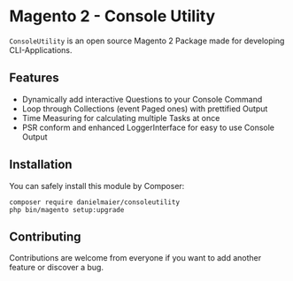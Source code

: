 # Magento 2 - Console Utility

`ConsoleUtility` is an open source Magento 2 Package made for developing CLI-Applications.

## Features

* Dynamically add interactive Questions to your Console Command
* Loop through Collections (event Paged ones) with prettified Output
* Time Measuring for calculating multiple Tasks at once
* PSR conform and enhanced LoggerInterface for easy to use Console Output

## Installation

You can safely install this module by Composer:

```
composer require danielmaier/consoleutility
php bin/magento setup:upgrade
```

## Contributing

Contributions are welcome from everyone if you want to add another feature or discover a bug.